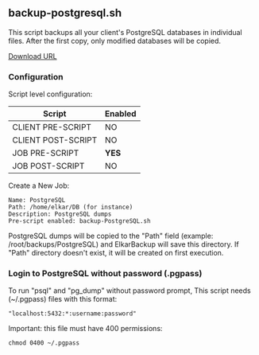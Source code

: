 ## backup-postgresql.sh

This script backups all your client's PostgreSQL databases in individual files.
After the first copy, only modified databases will be copied.

[Download URL](https://github.com/elkarbackup/elkarbackup-scripts/raw/master/backup-postgresql/backup-postgresql.sh)

### Configuration

Script level configuration:

| Script              | Enabled  |
| ------------------- | -------- |
| CLIENT PRE-SCRIPT   |  NO      |
| CLIENT POST-SCRIPT  |  NO      | 
| JOB PRE-SCRIPT      |  __YES__ |
| JOB POST-SCRIPT     |  NO      |

Create a New Job:

```
Name: PostgreSQL
Path: /home/elkar/DB (for instance)
Description: PostgreSQL dumps
Pre-script enabled: backup-PostgreSQL.sh

```

PostgreSQL dumps will be copied to the "Path" field (example: /root/backups/PostgreSQL) and ElkarBackup will save this directory. If "Path" directory doesn't exist, it will be created on first execution.


### Login to PostgreSQL without password (.pgpass)


To run "psql" and "pg_dump" without password prompt, This script needs (~/.pgpass) files with this format:

`"localhost:5432:*:username:password"`


Important: this file must have 400 permissions:

`chmod 0400 ~/.pgpass`
